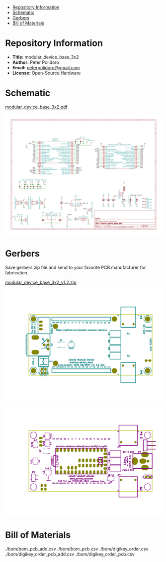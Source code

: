- [Repository Information](#org39d8e50)
- [Schematic](#org6ff73fc)
- [Gerbers](#org3775994)
- [Bill of Materials](#orgceaa1ac)



<a id="org39d8e50"></a>

# Repository Information

-   **Title:** modular\_device\_base\_3x2
-   **Author:** Peter Polidoro
-   **Email:** peterpolidoro@gmail.com
-   **License:** Open-Source Hardware


<a id="org6ff73fc"></a>

# Schematic

[modular\_device\_base\_3x2.pdf](./schematic/modular_device_base_3x2.pdf)

![img](./schematic/images/schematic00.png)


<a id="org3775994"></a>

# Gerbers

Save gerbers zip file and send to your favorite PCB manufacturer for fabrication.

[modular\_device\_base\_3x2\_v1.2.zip](./gerbers/modular_device_base_3x2_v1.2.zip)

![img](./gerbers/images/gerbers00.png)

![img](./gerbers/images/gerbers01.png)


<a id="orgceaa1ac"></a>

# Bill of Materials

./bom/bom\_pcb\_add.csv ./bom/bom\_pcb.csv ./bom/digikey\_order.csv ./bom/digikey\_order\_pcb\_add.csv ./bom/digikey\_order\_pcb.csv
